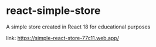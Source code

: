 # react-simple-store

A simple store created in React 18 for educational purposes

link: https://simple-react-store-77c11.web.app/

